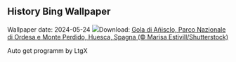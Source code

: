 ## History Bing Wallpaper
Wallpaper date: 2024-05-24
![](https://www.bing.com/th?id=OHR.OrdesaNationalPark_IT-IT5681157201_UHD.jpg&w=1000)Download: [Gola di Añisclo, Parco Nazionale di Ordesa e Monte Perdido, Huesca, Spagna (© Marisa Estivill/Shutterstock)](https://www.bing.com/th?id=OHR.OrdesaNationalPark_IT-IT5681157201_UHD.jpg)

Auto get programm by LtgX
